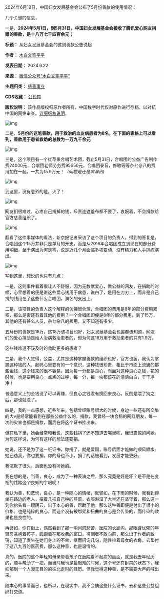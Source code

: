 2024年6月19日，中国妇女发展基金会公布了5月份善款的使用情况：‍‍‍‍‍‍‍‍


几个关键的信息，


一是，**2024年5月1日，到5月31日，中国妇女发展基金会接收了腾讯爱心网友捐赠的善款，是十八万七千四百余元；** 




**标题：** 从妇女发展基金会的这则善款公告说起  

**作者：** [木白文笔平平](https://chinadigitaltimes.net/space/木白文笔平平)  

**发表日期：** 2024.6.22  

**来源：** [微信公众号“木白文笔平平”](https://web.archive.org/web/20240622094442/https://mp.weixin.qq.com/s/aT_ax1HZsqWK_TO-rXhEdg)  

**主题归类：** [慈善事业](https://chinadigitaltimes.net/space/慈善事业)  

**CDS收藏：** [公民馆](https://chinadigitaltimes.net/space/%E5%85%AC%E6%B0%91%E9%A6%86)  

**版权说明：** 该作品版权归原作者所有。中国数字时代仅对原作进行存档，以对抗中国的网络审查。[详细版权说明](https://chinadigitaltimes.net/chinese/copyright)。


![img](https://chinadigitaltimes.net/chinese/files/2024/06/post-709161-66769dc20a967.)


二是，**5月份的这笔善款，用于救治的血友病患者为8名，在下面的表格上可以看到，善款用于患者救助的总数为一万九千余元** 


![img](https://chinadigitaltimes.net/chinese/files/2024/06/post-709161-66769dc229552.)


三是，这个项目有一个红苹果合唱艺术团，截止5月31日，合唱团的公益广告制作费24000元，合唱团老师劳务费95650元，合唱团录音，修歌等等杂七杂八的费用加在一起，一共为15.9万元！*（问题是还是零演出)*


![img](https://chinadigitaltimes.net/chinese/files/2024/06/post-709161-66769dc2463a6.)


到这里，没有意外的是，火了！


![img](https://chinadigitaltimes.net/chinese/files/2024/06/post-709161-66769dc2611a8.)


网友们很难过，心疼自己捐掉的钱，斥责连遮羞布都不要了，哀婉着，不会捐款给官方慈善组织了。


![img](https://chinadigitaltimes.net/chinese/files/2024/06/post-709161-66769dc281a4a.)


翻看了这件事媒体的看法，新京报记者采访了这个项目的负责人，得到的答复是，合唱团这个15万并非只是单月的开支，而是从2016年合唱团成立到现在的部分费用明细，至于演出为何是零，说是近几个月面临多项变动，没有精力和人手排练演出。


![img](https://chinadigitaltimes.net/chinese/files/2024/06/post-709161-66769dc2a2887.)


写到这里，想说的也只有几点：


一是，这则事件看着很让人不舒服，因为无数献爱心，做公益的网友，在捐助的时候，心里想着的便是讲这些爱心钱用于病患，说白了，是用在刀刃上，而非是自己捐的钱用在了这些什么合唱团，演艺的支出上。


二是，该项目的负责人这个解释的仿佛很合理，合唱团的费用是8年的部分费用累积，那么是否还有着其他的费用？一个合唱团即便是8年的部分费用，到了15万，其他的还有甚么人员，杂七杂八的费用，又不知道有多少。


五月份的善款是18万，这18万该项目也好，妇女发展基金会也罢都该知道，网友们的爱心捐助是给人治病救治患者的，但为何这18万用于救助患者的只有1.9万。


这些钱难道不该及时的救助更多的患者？


三是，我个人觉得，公益，尤其是这种掌握善款的组织也好，官方也罢，我认为掌握这种钱的人，起码心里要有的一个意识，这种钱很珍贵，相比于市面上流通的那些金钱，这个钱来的很不容易，因为每一分都是良心，而面对这种良心之钱，花的时候，也是要用良心一点点的过秤，每一分，每一块都该花的清清白白，干干净净！


普通意义上的金钱没了可以再赚，但良心之钱没有换回来良心，反倒是喂了狗之后，那也就没了。


四是，我的一点感想，近些年来，包括曾经账号很大的时候，身边一些还有所交集的大v是经常能看到在那些公益什么的，捐款，我曾经一块合租的网红朋友，每一次的灾害也都是捐款，而后在将这个证书挂出来。


但在私下里，她会经常和我说，这些钱捐了还不知道去哪里呢，我很震惊的问她，为何这样说，为何有这样的想法还要捐。


她说，还不是为了这一纸证书，你捐了，就是爱国，账号后面才能做的顺风顺水。她还劝我，你也要捐，你的号也不小，捐了的话被看到，发展才能更好。


我沉默了很久，后面也没有听她的。


我在想的是，当善，良心，成为了一种表演之后，那么究竟是好是坏？是不是在变相的践踏这个良知的字眼呢！‍‍


我认为善，和悲悯，良心，是一种随心的情绪，就譬如，在下雨的时候，我看到蹲坐在路边的老人，摆着几把自己种的芹菜，衣服淋湿了大半还在坚守着，那么这一刻你抬头看一眼阴云，出于本心的善，帮助了他，那么这种善即便是付出了很小的价格，也是纯粹的良心，而这个没有被绑架和扭曲的良心是会传染的，而传染的效果也是良性的。‍‍‍‍‍‍‍‍‍‍‍‍‍‍‍‍‍‍‍‍‍‍‍‍‍


再譬如，你在街上，偶然看到了那一瞬间的悲苦，医院的长廊内，那眼含忧郁的年轻母亲抱着孩子，踟蹰着在那收费的窗口，徘徊者不敢向前，那么出于作者的敏锐，知道了发生在她们身上的不幸，继而问询几句，随性拉着母女的衣角，去垫付了这八九百的医药费，那么这种善，也是温情的。‍‍‍‍‍‍‍‍‍‍‍‍‍‍‍‍‍‍‍‍‍‍


真的，医院的这个年轻的母亲带着孩子在医院看不起病的画面，就是我去年经历的，顺手帮助了一把，而当时我也是最艰难的时候，这个号还在封禁的状态下，我抑郁到一个人漫无目的的往北走时的经历。但我觉得这种善，是不需要大声的喊出来。‍‍‍‍‍‍‍‍‍‍‍‍‍‍‍‍‍‍‍‍‍‍‍‍‍‍‍‍‍‍‍


随本心的事情而已，也所以，在现实中，我不会搞这些什么证书，去和这些公益组织打交道。‍‍‍‍‍

